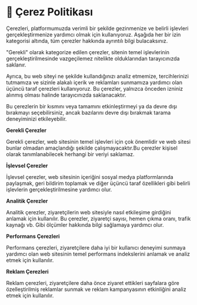 # 🍪 Çerez Politikası

Çerezleri, platformumuzda verimli bir şekilde gezinmenize ve belirli işlevleri gerçekleştirmenize yardımcı olmak için kullanıyoruz. Aşağıda her bir izin kategorisi altında, tüm çerezler hakkında ayrıntılı bilgi bulacaksınız.

"Gerekli" olarak kategorize edilen çerezler, sitenin temel işlevlerinin gerçekleştirilmesinde vazgeçilemez nitelikte olduklarından tarayıcınızda saklanır.

Ayrıca, bu web siteyi ne şekilde kullandığınızı analiz etmemize, tercihlerinizi tutmamıza ve sizinle alakalı içerik ve reklamları sunmamıza yardımcı olan üçüncü taraf çerezleri kullanıyoruz. Bu çerezler, yalnızca önceden izniniz alınmış olması halinde tarayıcınızda saklanacaktır.

Bu çerezlerin bir kısmını veya tamamını etkinleştirmeyi ya da devre dışı bırakmayı seçebilirsiniz, ancak bazılarını devre dışı bırakmak tarama deneyiminizi etkileyebilir.

**Gerekli Çerezler**

Gerekli çerezler, web sitesinin temel işlevleri için çok önemlidir ve web sitesi bunlar olmadan amaçlandığı şekilde çalışmayacaktır.Bu çerezler kişisel olarak tanımlanabilecek herhangi bir veriyi saklamaz.

**İşlevsel Çerezler**

İşlevsel çerezler, web sitesinin içeriğini sosyal medya platformlarında paylaşmak, geri bildirim toplamak ve diğer üçüncü taraf özellikleri gibi belirli işlevlerin gerçekleştirilmesine yardımcı olur.

**Analitik Çerezler**

Analitik çerezler, ziyaretçilerin web sitesiyle nasıl etkileşime girdiğini anlamak için kullanılır. Bu çerezler, ziyaretçi sayısı, hemen çıkma oranı, trafik kaynağı vb. Gibi ölçümler hakkında bilgi sağlamaya yardımcı olur.

**Performans Çerezleri**

Performans çerezleri, ziyaretçilere daha iyi bir kullanıcı deneyimi sunmaya yardımcı olan web sitesinin temel performans indekslerini anlamak ve analiz etmek için kullanılır.

**Reklam Çerezleri**

Reklam çerezleri, ziyaretçilere daha önce ziyaret ettikleri sayfalara göre özelleştirilmiş reklamlar sunmak ve reklam kampanyasının etkinliğini analiz etmek için kullanılır.
